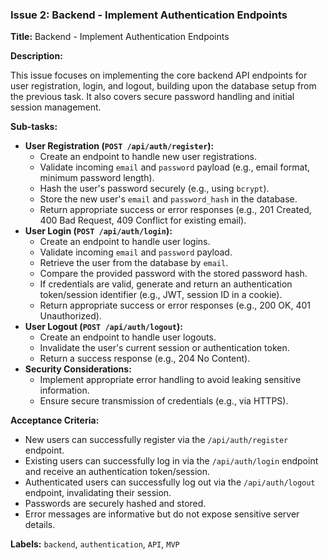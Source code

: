 ### Issue 2: Backend - Implement Authentication Endpoints

**Title:** Backend - Implement Authentication Endpoints

**Description:**

This issue focuses on implementing the core backend API endpoints for user registration, login, and logout, building upon the database setup from the previous task. It also covers secure password handling and initial session management.

**Sub-tasks:**

- **User Registration (`POST /api/auth/register`):**
  - Create an endpoint to handle new user registrations.
  - Validate incoming `email` and `password` payload (e.g., email format, minimum password length).
  - Hash the user's password securely (e.g., using `bcrypt`).
  - Store the new user's `email` and `password_hash` in the database.
  - Return appropriate success or error responses (e.g., 201 Created, 400 Bad Request, 409 Conflict for existing email).
- **User Login (`POST /api/auth/login`):**
  - Create an endpoint to handle user logins.
  - Validate incoming `email` and `password` payload.
  - Retrieve the user from the database by `email`.
  - Compare the provided password with the stored password hash.
  - If credentials are valid, generate and return an authentication token/session identifier (e.g., JWT, session ID in a cookie).
  - Return appropriate success or error responses (e.g., 200 OK, 401 Unauthorized).
- **User Logout (`POST /api/auth/logout`):**
  - Create an endpoint to handle user logouts.
  - Invalidate the user's current session or authentication token.
  - Return a success response (e.g., 204 No Content).
- **Security Considerations:**
  - Implement appropriate error handling to avoid leaking sensitive information.
  - Ensure secure transmission of credentials (e.g., via HTTPS).

**Acceptance Criteria:**

- New users can successfully register via the `/api/auth/register` endpoint.
- Existing users can successfully log in via the `/api/auth/login` endpoint and receive an authentication token/session.
- Authenticated users can successfully log out via the `/api/auth/logout` endpoint, invalidating their session.
- Passwords are securely hashed and stored.
- Error messages are informative but do not expose sensitive server details.

**Labels:** `backend`, `authentication`, `API`, `MVP`


